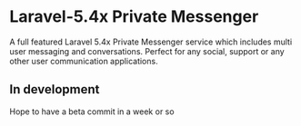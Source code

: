 # Laravel-5.4x Private Messenger

A full featured Laravel 5.4x Private Messenger service which includes multi user messaging and conversations. Perfect for any social, support or any other user communication applications.

## In development

Hope to have a beta commit in a week or so
